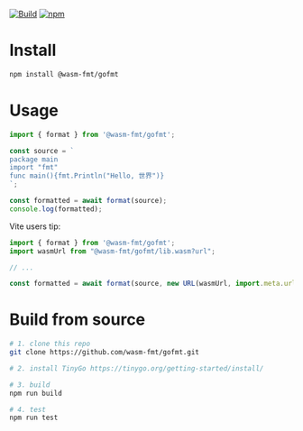 [![Build](https://github.com/wasm-fmt/gofmt/actions/workflows/build.yml/badge.svg)](https://github.com/wasm-fmt/gofmt/actions/workflows/build.yml)
[![npm](https://img.shields.io/npm/v/@wasm-fmt/gofmt)](https://www.npmjs.com/package/@wasm-fmt/gofmt)

# Install

```bash
npm install @wasm-fmt/gofmt
```

# Usage

```JavaScript
import { format } from '@wasm-fmt/gofmt';

const source = `
package main
import "fmt"
func main(){fmt.Println("Hello, 世界")}
`;

const formatted = await format(source);
console.log(formatted);
```

Vite users tip:

```JavaScript
import { format } from '@wasm-fmt/gofmt';
import wasmUrl from "@wasm-fmt/gofmt/lib.wasm?url";

// ...

const formatted = await format(source, new URL(wasmUrl, import.meta.url));
```

# Build from source

```bash
# 1. clone this repo
git clone https://github.com/wasm-fmt/gofmt.git

# 2. install TinyGo https://tinygo.org/getting-started/install/

# 3. build
npm run build

# 4. test
npm run test
```
